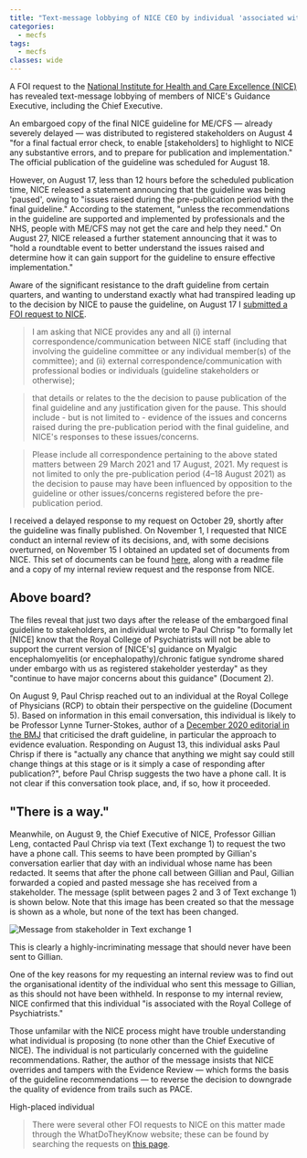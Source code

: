 ```yaml
---
title: "Text-message lobbying of NICE CEO by individual 'associated with the Royal College of Psychiatrists' proposed that the ME/CFS guideline Evidence Review be scrapped"
categories:
  - mecfs
tags:
  - mecfs
classes: wide
---
```


A FOI request to the [National Institute for Health and Care Excellence (NICE)](https://www.nice.org.uk/) has revealed text-message lobbying of members of NICE's Guidance Executive, including the Chief Executive.

An embargoed copy of the final NICE guideline for ME/CFS — already severely delayed — was distributed to registered stakeholders on August 4 "for a final factual error check, to enable [stakeholders] to highlight to NICE any substantive errors, and to prepare for publication and implementation." The official publication of the guideline was scheduled for August 18.

However, on August 17, less than 12 hours before the scheduled publication time, NICE released a statement announcing that the guideline was being 'paused', owing to "issues raised during the pre-publication period with the final guideline." According to the statement, "unless the recommendations in the guideline are supported and implemented by professionals and the NHS, people with ME/CFS may not get the care and help they need." On August 27, NICE released a further statement announcing that it was to "hold a roundtable event to better understand the issues raised and determine how it can gain support for the guideline to ensure effective implementation."

Aware of the significant resistance to the draft guideline from certain quarters, and wanting to understand exactly what had transpired leading up to the decision by NICE to pause the guideline, on August 17 I [submitted a FOI request to NICE](https://www.whatdotheyknow.com/request/nices_decision_to_pause_publicat#incoming-1905526).

>I am asking that NICE provides any and all
(i) internal correspondence/communication between NICE staff (including that involving the guideline committee or any individual member(s) of the committee); and
(ii) external correspondence/communication with professional bodies or individuals (guideline stakeholders or otherwise);

>that details or relates to the the decision to pause publication of the final guideline and any justification given for the pause. This should include - but is not limited to - evidence of the issues and concerns raised during the pre-publication period with the final guideline, and NICE's responses to these issues/concerns.

>Please include all correspondence pertaining to the above stated matters between 29 March 2021 and 17 August, 2021. My request is not limited to only the pre-publication period (4–18 August 2021) as the decision to pause may have been influenced by opposition to the guideline or other issues/concerns registered before the pre-publication period.

I received a delayed response to my request on October 29, shortly after the guideline was finally published. On November 1, I requested that NICE conduct an internal review of its decisions, and, with some decisions overturned, on November 15 I obtained an updated set of documents from NICE. This set of documents can be found [here](https://www.dropbox.com/s/bw97vbdxy0p4acf/EH-317153_October21_NICEPause.zip?dl=0), along with a readme file and a copy of my internal review request and the response from NICE.

## Above board?
The files reveal that just two days after the release of the embargoed final guideline to stakeholders, an individual wrote to Paul Chrisp "to formally let [NICE] know that the Royal College of Psychiatrists will not be able to support the current version of [NICE's] guidance on Myalgic encephalomyelitis (or encephalopathy)/chronic fatigue syndrome shared under embargo with us as registered stakeholder yesterday" as they "continue to have major concerns about this guidance" (Document 2).

On August 9, Paul Chrisp reached out to an individual at the Royal College of Physicians (RCP) to obtain their perspective on the guideline (Document 5). Based on information in this email conversation, this individual is likely to be Professor Lynne Turner-Stokes, author of a [December 2020 editorial in the BMJ](https://www.bmj.com/content/371/bmj.m4774) that criticised the draft guideline, in particular the approach to evidence evaluation. Responding on August 13, this individual asks Paul Chrisp if there is "actually any chance that anything we might say could still change things at this stage or is it simply a case of responding after publication?", before Paul Chrisp suggests the two have a phone call. It is not clear if this conversation took place, and, if so, how it proceeded.

## "There is a way."
Meanwhile, on August 9, the Chief Executive of NICE, Professor Gillian Leng, contacted Paul Chrisp via text (Text exchange 1) to request the two have a phone call. This seems to have been prompted by Gillian's conversation earlier that day with an individual whose name has been redacted. It seems that after the phone call between Gillian and Paul, Gillian forwarded a copied and pasted message she has received from a stakeholder. The message (split between pages 2 and 3 of Text exchange 1) is shown below. Note that this image has been created so that the message is shown as a whole, but none of the text has been changed.

![Message from stakeholder in Text exchange 1](/assets/images/TextExchange1_C+PMesage.jpg)

This is clearly a highly-incriminating message that should never have been sent to Gillian.

One of the key reasons for my requesting an internal review was to find out the organisational identity of the individual who sent this message to Gillian, as this should not have been withheld. In response to my internal review, NICE confirmed that this individual "is associated with the Royal College of Psychiatrists."

Those unfamilar with the NICE process might have trouble understanding what individual is proposing (to none other than the Chief Executive of NICE). The individual is not particularly concerned with the guideline recommendations. Rather, the author of the message insists that NICE overrides and tampers with the Evidence Review — which forms the basis of the guideline recommendations — to reverse the decision to downgrade the quality of evidence from trails such as PACE.

High-placed individual

>There were several other FOI requests to NICE on this matter made through the WhatDoTheyKnow website; these can be found by searching the requests on [this page](https://www.whatdotheyknow.com/body/nice).
